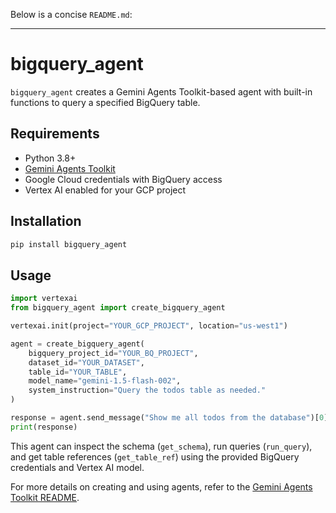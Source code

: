 Below is a concise `README.md`:

---

# bigquery_agent

`bigquery_agent` creates a Gemini Agents Toolkit-based agent with built-in functions to query a specified BigQuery table.

## Requirements

- Python 3.8+
- [Gemini Agents Toolkit](https://github.com/GeminiAgentsToolkit/gemini-agents-toolkit/blob/main/README.md)
- Google Cloud credentials with BigQuery access
- Vertex AI enabled for your GCP project

## Installation

```bash
pip install bigquery_agent
```

## Usage

```python
import vertexai
from bigquery_agent import create_bigquery_agent

vertexai.init(project="YOUR_GCP_PROJECT", location="us-west1")

agent = create_bigquery_agent(
    bigquery_project_id="YOUR_BQ_PROJECT",
    dataset_id="YOUR_DATASET",
    table_id="YOUR_TABLE",
    model_name="gemini-1.5-flash-002",
    system_instruction="Query the todos table as needed."
)

response = agent.send_message("Show me all todos from the database")[0]
print(response)
```

This agent can inspect the schema (`get_schema`), run queries (`run_query`), and get table references (`get_table_ref`) using the provided BigQuery credentials and Vertex AI model.

For more details on creating and using agents, refer to the [Gemini Agents Toolkit README](https://github.com/GeminiAgentsToolkit/gemini-agents-toolkit/blob/main/README.md).